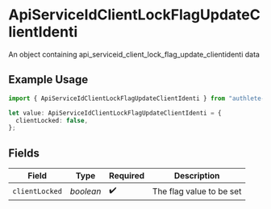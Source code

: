 # ApiServiceIdClientLockFlagUpdateClientIdenti

An object containing api_serviceid_client_lock_flag_update_clientidenti data

## Example Usage

```typescript
import { ApiServiceIdClientLockFlagUpdateClientIdenti } from "authlete-2/models";

let value: ApiServiceIdClientLockFlagUpdateClientIdenti = {
  clientLocked: false,
};
```

## Fields

| Field                     | Type                      | Required                  | Description               |
| ------------------------- | ------------------------- | ------------------------- | ------------------------- |
| `clientLocked`            | *boolean*                 | :heavy_check_mark:        | The flag value to be set<br/> |
